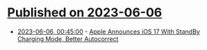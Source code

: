 # [Published on 2023-06-06](index.md)

* [2023-06-06, 00:45:00](https://apple.slashdot.org/story/23/06/05/221249/apple-announces-ios-17-with-standby-charging-mode-better-autocorrect?utm_source=rss1.0mainlinkanon&utm_medium=feed) - [Apple Announces iOS 17 With StandBy Charging Mode, Better Autocorrect](https://apple.slashdot.org/story/23/06/05/221249/apple-announces-ios-17-with-standby-charging-mode-better-autocorrect?utm_source=rss1.0mainlinkanon&utm_medium=feed)
